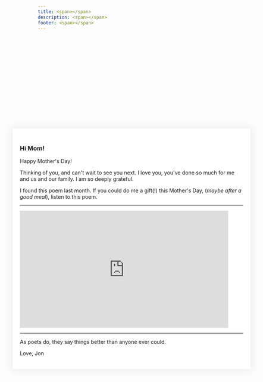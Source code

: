 ```yaml
---
title: <span></span>
description: <span></span>
footer: <span></span>
---
```


<style type="text/css">

header, footer { display: none }
section {
    font-size: larger; 
    margin: auto; 
    float: none;
}
#confetti-holder { 
  height: 100%;
  width: 100%;
  position: absolute; 
  top: 0;
  left: 0;
    }
    #overlay{ 
        <!-- white-space: nowrap; -->
    display: inline-block;
    overflow: hidden;
    position: absolute;
    background: rgba(255,255,255,1);
    -webkit-box-shadow: 0 0 20px 2px rgba(50,50,50,.1);
    box-shadow: 0 0 20px 2px rgba(50,50,50,.1);
    padding: 20px;
    margin: 0 auto;
    top: 10%;
    left: 0;
    right: 0;
    width: 80%;
    max-width: 600px;
    z-index: 9;
</style>

<script>
'use strict';

function ConfettiGenerator(params) {
  //////////////
  // Defaults
  var appstate = {
    target: 'confetti-holder', // Id of the canvas
    max: 80, // Max itens to render
    size: 1, // prop size
    animate: true, // Should aniamte?
    props: ['circle', 'square', 'triangle', 'line'], // Types of confetti
    colors: [[165,104,246],[230,61,135],[0,199,228],[253,214,126]], // Colors to render confetti
    clock: 25, // Speed of confetti fall
    interval: null, // Draw interval holder
    rotate: false, // Whenever to rotate a prop
    width: window.innerWidth, // canvas width (as int, in px)
    height: window.innerHeight // canvas height (as int, in px)
  };

  //////////////
  // Setting parameters if received
  if(params) {
    if(params.target)
      appstate.target = params.target;
    if(params.max)
      appstate.max = params.max;
    if(params.size)
      appstate.size = params.size;
    if(params.animate !== undefined && params.animate !== null)
      appstate.animate = params.animate;
    if(params.props)
      appstate.props = params.props;
    if(params.colors)
      appstate.colors = params.colors;
    if(params.clock)
      appstate.clock = params.clock;
    if(params.width)
      appstate.width = params.width;
    if(params.height)
      appstate.height = params.height;
    if(params.rotate !== undefined && params.rotate !== null)
      appstate.rotate = params.rotate;
  }

  //////////////
  // Properties
  console.log(appstate.target)
  var cv = document.getElementById(appstate.target);
  console.log(cv)
  var ctx = cv.getContext("2d");
  var particles = [];

  //////////////
  // Random helper (to minimize typing)
  function rand(limit, floor) {
    if(!limit) limit = 1;
    var rand = Math.random() * limit;
    return !floor ? rand : Math.floor(rand);
  }

  var totalWeight = appstate.props.reduce(function(weight, prop) {
    return weight + (prop.weight || 1);
  }, 0);
  function selectProp() {
    var rand = Math.random() * totalWeight;
    for (var i = 0; i < appstate.props.length; ++i) {
      var weight = appstate.props[i].weight || 1;
      if (rand < weight) return i;
      rand -= weight;
    }
  }

  //////////////
  // Confetti particle generator
  function particleFactory() {
    var prop = appstate.props[selectProp()];
    var p = {
      prop: prop.type ? prop.type : prop, //prop type
      x: rand(appstate.width), //x-coordinate
      y: rand(appstate.height), //y-coordinate
      src: prop.src,
      radius: rand(4) + 1, //radius
      size: prop.size,
      rotate: appstate.rotate,
      line: Math.floor(rand(65) - 30), // line angle
      angles: [rand(10, true) + 2, rand(10, true) + 2, rand(10, true) + 2, rand(10, true) + 2], // triangle drawing angles
      color: appstate.colors[rand(appstate.colors.length, true)], // color
      rotation: rand(360, true) * Math.PI/180,
      speed: rand(appstate.clock / 7) + (appstate.clock / 30)
    };

    return p;
  }

  //////////////
  // Confetti drawing on canvas
  function particleDraw(p) {
    var op = (p.radius <= 3) ? 0.4 : 0.8;

    ctx.fillStyle = ctx.strokeStyle = "rgba(" + p.color + ", "+ op +")";
    ctx.beginPath();

    switch(p.prop) {
      case 'circle':{
        ctx.moveTo(p.x, p.y);
        ctx.arc(p.x, p.y, p.radius * appstate.size, 0, Math.PI * 2, true);
        ctx.fill();
        break;  
      }
      case 'triangle': {
        ctx.moveTo(p.x, p.y);
        ctx.lineTo(p.x + (p.angles[0] * appstate.size), p.y + (p.angles[1] * appstate.size));
        ctx.lineTo(p.x + (p.angles[2] * appstate.size), p.y + (p.angles[3] * appstate.size));
        ctx.closePath();
        ctx.fill();
        break;
      }
      case 'line':{
        ctx.moveTo(p.x, p.y);
        ctx.lineTo(p.x + (p.line * appstate.size), p.y + (p.radius * 5));
        ctx.lineWidth = 2 * appstate.size;
        ctx.stroke();
        break;
      }
      case 'square': {
        ctx.save();
        ctx.translate(p.x+15, p.y+5);
        ctx.rotate(p.rotation);
        ctx.fillRect(-15 * appstate.size,-5 * appstate.size,15 * appstate.size,5 * appstate.size);
        ctx.restore();
        break;
      }
      case 'svg': {
        ctx.save();
        var image = new Image();
        image.src = p.src;
        var size = p.size || 15;
        ctx.translate(p.x + size / 2, p.y + size / 2);
        if(p.rotate)
          ctx.rotate(p.rotation);
        ctx.drawImage(image, -(size/2) * appstate.size, -(size/2) * appstate.size, size * appstate.size, size * appstate.size);
        ctx.restore();
        break;
      }
    }
  }
  
  //////////////
  // Public itens
  //////////////

  //////////////
  // Clean actual state
  var _clear = function() {
    appstate.animate = false;
    clearInterval(appstate.interval);
    
    requestAnimationFrame(function() {
    	ctx.clearRect(0, 0, cv.width, cv.height);
      var w = cv.width;
      cv.width = 1;
      cv.width = w;
    });
  };

  //////////////
  // Render confetti on canvas
  var _render = function() {
      //canvas dimensions
      cv.width = appstate.width;
      cv.height = appstate.height;
      particles = [];

      for(var i = 0; i < appstate.max; i ++)
        particles.push(particleFactory());
      
      function draw(){
        ctx.clearRect(0, 0, appstate.width, appstate.height);

        for(var i in particles)
          particleDraw(particles[i]);
        
        update();

        //animation loop
        if(appstate.animate) requestAnimationFrame(draw);
      }

      function update() {

        for (var i = 0; i < appstate.max; i++) {
          var p = particles[i];
          if(appstate.animate)
            p.y += p.speed;

          if (p.rotate)
            p.rotation += p.speed / 35;
          
          if ((p.speed >= 0 && p.y > appstate.height) || (p.speed < 0 && p.y < 0)) {
            particles[i] = p; 
            particles[i].x = rand(appstate.width, true);
            particles[i].y = p.speed >= 0 ? -10 : parseFloat(appstate.height);
          }
        }
      }

      return requestAnimationFrame(draw);
  };

  return {
    render: _render,
    clear: _clear
  }
}

<!-- module.exports = ConfettiGenerator; -->
<!-- var confettiSettings = { target: 'wrapper' }; -->
function domReady(fn) {
  // If we're early to the party
  document.addEventListener("DOMContentLoaded", fn);
  // If late; I mean on time.
  if (document.readyState === "interactive" || document.readyState === "complete" ) {
    fn();
  }
}
domReady(function() { 
    var confetti = new ConfettiGenerator({clock: 5, max: 200});
    confetti.render();
    });

</script>
<canvas id="confetti-holder"></canvas>
<div id="overlay">
<div id="text">
<h3>
Hi Mom!
</h3><p>
Happy Mother's Day! 
</p>
<p>
Thinking of you, and can't wait to see you next. I love you, you've done so much for me and us and our family. I am so deeply grateful.
</p>
<p>
I found this poem last month. If you could do me a gift(!) this Mother's Day, (<em>maybe after a good meal</em>), listen to this poem.
</p>
<hr>
<p></p>
<iframe width="560" height="315" src="https://www.youtube.com/embed/khQ9e0QpEM8?start=20" frameborder="0" allow="accelerometer; autoplay; encrypted-media; gyroscope; picture-in-picture" allowfullscreen></iframe>
<p></p>

<hr>

<p>
As poets do, they say things better than anyone ever could.
</p>
<p>
Love, Jon
</p>
</div>
</div>
